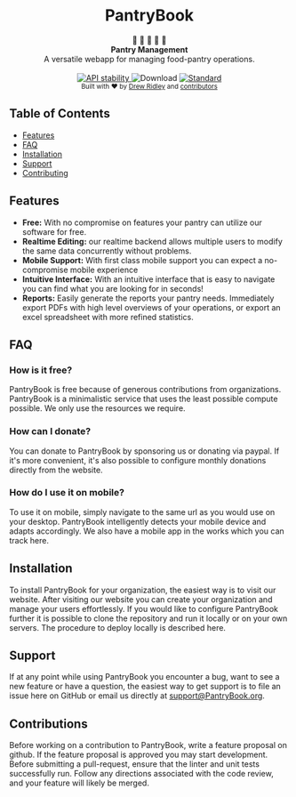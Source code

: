<h1 align="center">PantryBook</h1>

<div align="center">
  🍲 🍲 🍲  🥄  🥄 
</div>
<div align="center">
  <strong>Pantry Management</strong>
</div>
<div align="center">
  A versatile webapp for managing food-pantry operations.
</div>

<br />

<div align="center">
  <!-- Stability -->
  <a href="https://nodejs.org/api/documentation.html#documentation_stability_index">
    <img src="https://img.shields.io/badge/stability-experimental-orange.svg?style=flat-square"
      alt="API stability" />
  </a>
  <!-- Build Status -->
  <!-- Test Coverage -->
  <!-- Downloads -->
    <img src="https://img.shields.io/github/downloads/drewdapilot/pantrybook/total"
      alt="Download" />
  <!-- Standard -->
  <a href="https://standardjs.com">
    <img src="https://img.shields.io/badge/code%20style-standard-brightgreen.svg?style=flat-square"
      alt="Standard" />
  </a>
</div>

<div align="center">
  <sub>Built with ❤︎ by
  <a href="https://github.com/DrewDaPilot">Drew Ridley</a> and
  <a href="https://github.com/drewdapilot/pantrybook/graphs/contributors">
    contributors
  </a>
</sub>
</div>

## Table of Contents

- [Features](#features)
- [FAQ](#faq)
- [Installation](#installation)
- [Support](#support)
- [Contributing](#contributions)

## Features

- **Free:** With no compromise on features your pantry can utilize our software for free.
- **Realtime Editing:** our realtime backend allows multiple users to modify the same data concurrently without problems.
- **Mobile Support:** With first class mobile support you can expect a no-compromise mobile experience
- **Intuitive Interface:** With an intuitive interface that is easy to navigate you can find what you are looking for in seconds!
- **Reports:** Easily generate the reports your pantry needs. Immediately export PDFs with high level
  overviews of your operations, or export an excel spreadsheet with more refined statistics.

## FAQ

### How is it free?

PantryBook is free because of generous contributions from organizations.
PantryBook is a minimalistic service
that uses the least possible compute possible.
We only use the resources we require.

### How can I donate?

You can donate to PantryBook by sponsoring us or donating via paypal.
If it's more convenient, it's also possible to configure monthly donations directly
from the website.

### How do I use it on mobile?

To use it on mobile, simply navigate to the same url as you would use on your desktop.
PantryBook intelligently detects your mobile device and adapts accordingly.
We also have a mobile app in the works which you can track here.

## Installation

To install PantryBook for your organization, the easiest way is to visit our website.
After visiting our website you can create your organization and manage your users effortlessly.
If you would like to configure PantryBook further it is possible to clone the repository
and run it locally or on your own servers. The procedure to deploy locally is described here.

## Support

If at any point while using PantryBook you encounter a bug, want to see a new feature
or have a question, the easiest way to get support is to file an issue here on GitHub
or email us directly at support@PantryBook.org.

## Contributions

Before working on a contribution to PantryBook, write a feature proposal on github. If the feature
proposal is approved you may start development. Before submitting a pull-request, ensure that
the linter and unit tests successfully run. Follow any directions associated with the code
review, and your feature will likely be merged.